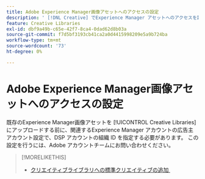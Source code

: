 ```yaml
---
title: Adobe Experience Manager画像アセットへのアクセスの設定
description: ' [!DNL Creative] でExperience Manager アセットへのアクセスを設定する方法を説明します。'
feature: Creative Libraries
exl-id: dbf9a49b-c65e-42f7-8ca4-0dad62d8b03a
source-git-commit: f7d5bf3193cb41ca2a0d4415998209e5a9b724ba
workflow-type: tm+mt
source-wordcount: '73'
ht-degree: 0%

---
```


# Adobe Experience Manager画像アセットへのアクセスの設定

<!-- Is this relevant only to standard creatives? If so, then move into Standard Creatives chapter instead of at the top, where it is now -->

既存のExperience Manager画像アセットを [!UICONTROL Creative Libraries] にアップロードする前に、関連するExperience Manager アカウントの広告主アカウント設定で、DSP アカウントの組織 ID を指定する必要があります。 この設定を行うには、Adobe アカウントチームにお問い合わせください。

>[!MORELIKETHIS]
>
>* [&#x200B; クリエイティブライブラリへの標準クリエイティブの追加 &#x200B;](creative-add-standard.md)
